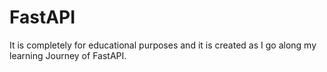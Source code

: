 # FastAPI
It is completely for educational purposes and it is created as I go along my learning Journey of FastAPI.
